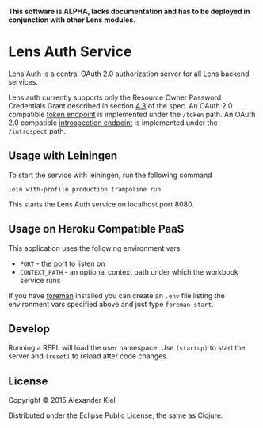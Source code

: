 __This software is ALPHA, lacks documentation and has to be deployed in conjunction with other Lens modules.__

# Lens Auth Service

Lens Auth is a central OAuth 2.0 authorization server for all Lens backend
services.

Lens auth currently supports only the Resource Owner Password Credentials Grant
described in section [4.3][1] of the spec. An OAuth 2.0 compatible
[token endpoint][2] is implemented under the `/token` path. An OAuth 2.0
compatible [introspection endpoint][3] is implemented under the `/introspect`
path.

## Usage with Leiningen

To start the service with leiningen, run the following command

    lein with-profile production trampoline run

This starts the Lens Auth service on localhost port 8080.

## Usage on Heroku Compatible PaaS

This application uses the following environment vars:

* `PORT` - the port to listen on
* `CONTEXT_PATH` - an optional context path under which the workbook service runs

If you have [foreman][4] installed you can create an `.env` file listing the
environment vars specified above and just type `foreman start`.

## Develop

Running a REPL will load the user namespace. Use `(startup)` to start the server
and `(reset)` to reload after code changes.

## License

Copyright © 2015 Alexander Kiel

Distributed under the Eclipse Public License, the same as Clojure.

[1]: <http://tools.ietf.org/html/rfc6749#section-4.3>
[2]: <http://tools.ietf.org/html/rfc6749#section-3.2>
[3]: <https://tools.ietf.org/html/draft-ietf-oauth-introspection-08#section-2>
[4]: https://github.com/ddollar/foreman

